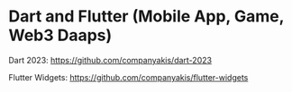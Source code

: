 # Dart and Flutter (Mobile App, Game, Web3 Daaps)
 

Dart 2023:
https://github.com/companyakis/dart-2023

Flutter Widgets:
https://github.com/companyakis/flutter-widgets


